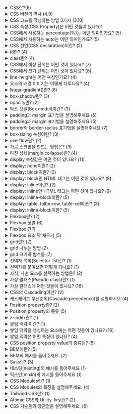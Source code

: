 <details>
<summary>CSS란?(6)</summary>
<br />

- CSS(Cascading Style Sheets)는 HTML 및 XML과 같은 마크업 언어로 작성된 문서의 스타일을 정의하는 스타일시트 언어입니다.
- CSS는 웹 페이지의 배경색, 폰트, 레이아웃, 애니메이션 등 다양한 디자인 및 레이아웃 속성을 제어하여 웹 페이지의 모양과 느낌을 결정하는 중요한 역할을 합니다.
- CSS의 주요 이점 중 하나는 웹 페이지의 구조(HTML 또는 XML)와 표현(CSS)을 분리하는 것입니다. 이로 인해 웹 개발자는 내용을 변경하지 않고 디자인을 수정하거나, 반대로 디자인을 변경하지 않고 내용을 업데이트할 수 있습니다. 이는 웹 페이지의 유지 관리를 쉽게 만들고 웹 페이지의 접근성을 향상시킵니다.
- CSS는 웹 페이지를 만들 때 웹 표준 기술 중 하나로, W3C (World Wide Web Consortium)에서 정의하고 유지 관리합니다. 이 표준은 웹 브라우저 제조사들이 일관된 디자인 및 레이아웃을 제공할 수 있도록 하며, 웹 페이지가 다양한 장치 및 화면 크기에서도 일관된 뷰를 제공할 수 있게 합니다.
- CSS는 HTML 요소를 선택하고 해당 요소에 적용할 스타일 규칙을 정의하는 방식으로 작동합니다. 이러한 규칙은 HTML 문서에 직접 삽입하거나 외부 CSS 파일을 참조하는 방식으로 적용할 수 있습니다.
- CSS는 세부적인 스타일 제어가 가능하며, 웹 페이지의 각 요소에 대한 개별적인 스타일 설정이 가능해 높은 디자인 유연성을 제공합니다. 이는 웹 페이지의 전반적인 브랜드 이미지와 일관성을 유지하는 데 도움이 됩니다.
</details>

<details>
<summary>CSS 버전의 역사 (4.9)</summary>
<br />

- CSS Level 1(1996)
  - CSS의 첫 번째 공식 버전으로, W3C(World Wide Web Consortium)에 의해 발표되었습니다.
  - 이 버전은 웹 페이지의 텍스트 속성과 배경색 등 기본적인 스타일링 요소를 제어하는 기능을 제공했습니다.
- CSS Level 2(1998)
  - CSS의 두 번째 버전으로, 위치 지정, z-index, 미디어 타입 등 웹 페이지 디자인에 대한 더욱 고급 기능을 도입했습니다.
  - 선택자의 기능이 확장되어 더욱 다양한 HTML 요소를 대상으로 스타일을 적용할 수 있게 되었습니다.
- CSS Level 2.1(2004)
  - CSS Level 2를 개정하고 업데이트된 버전입니다.
  - 일부 버그 수정과 함께, 이전 버전에서 추가된 기능의 호환성 문제를 해결하기 위한 변경 사항이 포함되었습니다.
- CSS Level 3(2011)
  - CSS Level 3는 여러 모듈로 분리되어 개발되었으며, 각 모듈은 특정 기능에 대한 정의를 제공합니다.
 - 새로운 기능과 선택자가 추가되었고, 애니메이션, 플렉스박스, 그리드 레이아웃, 그림자, 반응형 웹 디자인을 위한 미디어 쿼리 등의 고급 디자인 기능이 도입되었습니다.
  - 웹페이지의 스타일링에 대한 제어력을 크게 향상시켰으며, 현재 웹 개발에 널리 사용되는 버전입니다.
</details>

<details>
<summary>CSS 코드를 작성하는 방법 3가지 (3.10)</summary>
<br />

- 내부 스타일 시트 (Internal Style Sheet)
	- 내부 스타일 시트(Internal Style Sheet)는 HTML 문서 내의 `<style>` 태그를 사용하여 CSS 코드를 작성하는 방법입니다.
	- 이 방법은 한 페이지 내에서만 스타일을 적용할 수 있습니다.
	- 예시
  ```html
  <!DOCTYPE html>
  <html>
    <head>
      <title>내부 스타일 시트 예제</title>
      <style>
        body {
          background-color: #f0f0f0;
          font-family: Arial, sans-serif;
          font-size: 16px;
        }

        h1 {
          color: #333;
          font-size: 24px;
          text-align: center;
          margin-top: 50px;
        }
      </style>
    </head>
    <body>
      <h1>내부 스타일 시트 예제</h1>
      <p>내부 스타일 시트를 사용하여 스타일을 적용한 예제입니다.</p>
    </body>
  </html>

  ```
- 외부 스타일 시트
	- 외부 스타일 시트(External Style Sheet)는 CSS 코드를 별도의 `.css` 파일로 분리하고, HTML 문서에서 이를 불러오는 방법입니다.
	- 외부 스타일 시트를 사용하면 같은 스타일 규칙을 여러 HTML 페이지에 쉽게 적용할 수 있으며, 유지 관리 및 코드 재사용성이 용이합니다.
	- 외부 CSS 파일을 HTML에서 불러올 때는 `<link>` 태그를 사용합니다.
	- 예시
  ```html
  <!DOCTYPE html>
  <html>
    <head>
      <title>외부 스타일 시트 예제</title>
      <link rel="stylesheet" type="text/css" href="style.css">
    </head>
    <body>
      <h1>외부 스타일 시트 예제</h1>
      <p>외부 스타일 시트를 사용하여 스타일을 적용한 예제입니다.</p>
    </body>
  </html>
  ```
- 인라인 스타일
	- 인라인 스타일(Inline Style)은 HTML 요소의 style 속성을 이용하여 직접 CSS 스타일을 적용하는 방법입니다.
	- 이 방법은 간단한 스타일 변경이 필요할 때 유용하나, 스타일 규칙이 많아지거나 여러 요소에 같은 스타일을 적용해야 할 때는 코드가 지저분해지고 유지 관리가 어려워질 수 있습니다.
	- 예시
  ```html
  <!DOCTYPE html>
  <html>
    <head>
      <title>인라인 스타일 예제</title>
    </head>
    <body>
      <h1 style="color: #333; font-size: 24px; text-align: center; margin-top: 50px;">인라인 스타일 예제</h1>
      <p style="font-family: Arial, sans-serif; font-size: 16px;">인라인 스타일을 사용하여 스타일을 적용한 예제입니다.</p>
    </body>
  </html>

  ```
</details>

<details>
<summary>CSS 속성(CSS Property)은 어떤 것들이 있나요?</summary>
<br />

- [CSS reference - CSS: Cascading Style Sheets | MDN](https://developer.mozilla.org/en-US/docs/Web/CSS/Reference) 참조
</details>

<details>
<summary>CSS에서 사용하는 percentage(%)는 어떤 의미인가요? (5)</summary>
<br />

- 백분율 값을 나타내는 CSS 자료형입니다.
- 보통 부모 객체의 width와의 상대적 크기를 지정합니다.
- width, height, margin, padding, font-size처럼 다양한 속성에서 쓸 수 있습니다.
- 예시
  ```html
  <div style="background-color:navy;">
    <div style="width:50%; background-color: black;">
      <div style="width:50%; margin-left:20%; background-color:chartreuse;">
        Width: 25%, Left margin: 10%
      </div>
      <div style="width:30%; margin-right:60%; background-color:pink;">
        Width: 15%, Left margin: 30%
      </div>
    </div>
  </div>
  ```
- margin-left(right) 값에 백분율을 쓰더라도 부모 객체의 width를 기준으로 한다는 것을 알 수 있습니다.
</details>

<details>
<summary>CSS에서 사용하는 auto는 어떤 의미인가요? (5)</summary>
<br />
  
- 해당 요소의 크기나 위치를 자동으로 설정하도록 지정합니다. 이는 일반적으로 브라우저가 자동으로 계산하도록 하거나, 다른 속성 값에 따라 크기나 위치를 결정할 때 사용됩니다.
- `margin: auto;` 해당 요소의 마진을 자동으로 설정하며, 브라우저는 해당 요소의 위치를 계산하여 수평 방향으로만 중앙에 위치시키도록 합니다.
- `width: auto; height: auto;` 내용물(자식 요소)의 크기에 맞춰 해당 요소의 너비나 높이를 자동으로 조절합니다.
- **예외**: block 요소의 `width: auto`는 `width: 100%`에서 좌우 마진을 뺀 값이 됩니다.
- **주의**: 부모 객체가 height: auto일 경우 top, bottom 속성을 이용할 수 없고, transform을 이용하여 세로 방향으로 움직여야합니다.
</details>

<details>
<summary>CSS 선언(CSS declaration)이란? (2)</summary>
<br />
  
- CSS 문서에서 사용되는 구문입니다.
- 각 선언은 선택자(selector)와 선언부(declaration block)로 구성됩니다.
  - `selector {property: value;}`
</details>

<details>
<summary>id란? (4)</summary>
<br>

- HTML 요소에 대한 고유한 식별자입니다.
- 문서 내에서 단 하나의 요소에만 지정할 수 있습니다.
- 한 요소에 두 개 이상의 id를 지정할 수 없습니다.
- id 앞에 `#` 기호를 붙여 선택자로 사용됩니다.
</details>

<details>
<summary>class란? (4)</summary>
<br>

- HTML 여러 요소에 대한 스타일을 그룹으로 지정할 수 있게 해주는 식별자입니다.
- ID와 달리 여러 요소에 적용될 수 있습니다.
- ID와 달리 각 요소에 대해 다른 클래스를 지정할 수 있습니다.
- class name 앞에 `.` 기호를 붙여 선택자로 사용됩니다.
</details>

<details>
<summary>CSS에서 색상 단위는 어떤 것이 있나요? (7)</summary>
<br>

- 키워드 (Keyword): red, blue, green, black, white 등과 같은 색상 이름을 사용할 수 있습니다.
- 16진수 (Hexadecimal): #을 사용하여 색상을 표현합니다. 예를 들어, #000000은 검정색이며, #FFFFFF은 흰색입니다.
- RGB: red, green, blue의 값으로 색상을 지정합니다. 예를 들어, rgb(255, 0, 0)은 빨간색입니다.
- RGBA: RGB와 같지만, alpha 값을 추가하여 투명도를 지정할 수 있습니다. 예를 들어, rgba(255, 0, 0, 0.5)는 반투명한 빨간색입니다.
- HSL: hue(색상), saturation(채도), lightness(명도)의 값으로 색상을 지정합니다. 예를 들어, hsl(0, 100%, 50%)은 빨간색입니다.
- HSLA: HSL과 같지만, alpha 값을 추가하여 투명도를 지정할 수 있습니다. 예를 들어, hsla(0, 100%, 50%, 0.5)는 반투명한 빨간색입니다.
- var(--color)같이 var()을 통해 사용자가 정의한 변수 이름을 사용할 수 있습니다.
</details>

<details>
<summary>CSS에서 크기 단위는 어떤 것이 있나요? (8)</summary>
<br>

- 픽셀(px) : 절대 크기 단위로, 고정된 크기 값을 지정할 때 사용됩니다.
- 백분율(%) : 상대 크기 단위로, 부모 요소의 크기에 대한 백분율 값을 사용하여 크기를 지정할 때 사용됩니다.
- em : 상대 크기 단위로, 현재 요소에 지정된 font-size 값에 대한 배수 값을 사용하여 크기를 지정할 때 사용됩니다.
- rem : 상대 크기 단위로, 루트 요소(html)에 지정된 font-size 값에 대한 배수 값을 사용하여 크기를 지정할 때 사용됩니다.
- vw, vh : 뷰포트의 너비와 높이를 기준으로 크기를 지정할 때 사용됩니다.
- vmin, vmax : 뷰포트의 너비와 높이 중 작은 값 또는 큰 값에 대한 비율 값을 사용하여 크기를 지정할 때 사용됩니다.
</details>

<details>
<summary>line-height는 어떤 속성인가요? (4)</summary>
<br>

- 텍스트 요소의 줄 간격을 조정하는 데 사용됩니다.
- 기본값은 normal로, 이 경우 브라우저는 글꼴 크기에 따라 줄 간격을 자동으로 조정합니다.
- 다른 값으로는 길이 값(px, em 등), 상대 값(%, unitless number), 그리고 숫자 값이 있습니다. 숫자 값은 글꼴 크기에 대한 배수를 나타냅니다.
</details>

<details>
<summary>요소의 배경 이미지는 어떻게 다루나요? (4)</summary>
<br>

- `background-image`
  - 요소의 배경 이미지를 설정합니다.
  - 이미지는 URL 또는 linear-gradient()와 같은 CSS gradient 함수로 지정할 수 있습니다.
  - 여러 개의 이미지를 사용할 경우 쉼표(,)로 구분하여 지정할 수 있습니다.
- `background-repeat`
  - 배경 이미지가 반복되는 방식을 지정합니다.
  - repeat(기본값), repeat-x, repeat-y, no-repeat 등의 값으로 설정할 수 있습니다.
- `background-position`
  - 배경 이미지가 위치하는 위치를 지정합니다.
  - top, bottom, left, right, center 등의 값으로 설정하거나, x y 형식으로 좌표값을 직접 지정할 수 있습니다.
- `background-size`
  - 배경 이미지의 크기를 지정합니다.
  - auto(기본값), contain, cover, 50% 50%와 같은 값으로 설정할 수 있으며, width height 형식으로 크기를 직접 지정할 수도 있습니다.
</details>

<details>
<summary>linear-gradient()란? (6)</summary>
<br>

- 배경 그라데이션(gradient)을 생성하기 위한 함수 중 하나로, 시작 색상과 끝 색상을 지정하여 그 사이에 일정한 색상 변화를 만들어냅니다.
- `linear-gradient([<angle> | to <side-or-corner>], <color-stop-list>)`
- `<angle>`은 그라데이션의 각도를 지정합니다.
- `<side-or-corner>`은 그라데이션의 방향을 지정하는 키워드입니다. to right 또는 to left top과 같은 방향도 지정할 수 있습니다.
- `<color-stop-list>`는 그라데이션의 색상과 위치를 지정하는 리스트입니다. 각각의 색상은 CSS 색상값으로 지정하며, 위치는 0~100% 사이의 값을 가집니다. 여러 개의 색상과 위치를 지정할 경우 쉼표(,)로 구분하여 지정할 수 있습니다.
- 예시
  - `background: linear-gradient(to bottom, red, yellow, green);`
  - 위의 코드에서, linear-gradient() 함수는 to bottom 방향으로 그라데이션을 설정하고 있습니다. red, yellow, green 순서로 색상을 지정하였고, 위치는 각각 0%, 50%, 100%로 지정되었습니다. 따라서 .box 요소의 배경은 빨간색에서 노란색으로, 그리고 초록색으로 일정한 색상 변화를 보일 것입니다.
</details>

<details>
<summary>box-shadow란? (3)</summary>
<br>

- 요소의 그림자 효과를 지정할 때 사용됩니다.
- box-shadow 속성의 값은 다음과 같이 지정됩니다.
  - `box-shadow: h-shadow v-shadow blur spread color inset;`
  - `h-shadow` 그림자의 가로 위치
  - `v-shadow` 세로 위치
  - `blur` 흐림 정도
  - `spread` 그림자의 크기
  - `color` 그림자 색상
  - `inset` 그림자가 요소 안쪽에 위치하는지 외부에 위치하는지 여부
- 예시
  - `box-shadow: 2px 2px 4px #888888;`
  - 위 코드에서 요소에 왼쪽으로 2px, 아래쪽으로 2px 이동한 위치에 흐린 정도가 4px이고, 색상이 #888888인 그림자 효과를 추가한다는 뜻입니다.
</details>

<details>
<summary>opacity란? (2)</summary>
<br>

- CSS 속성 중 하나로, 해당 요소의 투명도를 지정하는 데 사용됩니다.
- opacity 속성은 0부터 1 사이의 값을 가지며, 값이 작을수록 요소가 불투명해지고, 값이 클수록 요소가 투명해집니다.
</details>

<details>
<summary>박스 모델(Box model)이란? (3)</summary>
<br>

- CSS에서 요소가 차지하는 공간을 나타내는 모델입니다.
- 각각의 요소는 콘텐츠 영역, 패딩 영역, 테두리 영역, 그리고 마진 영역으로 구성되며, 이러한 영역들이 모두 합쳐져서 요소가 차지하는 전체 공간을 형성합니다.
- Box-model을 구성하는 영역들과 관련된 용어
  - 콘텐츠 영역 (Content area): 텍스트, 이미지 등 요소가 실제로 표시되는 부분입니다.
  - 패딩 영역 (Padding area): 콘텐츠 영역 주위의 여백을 말하며, 패딩 값이 있을 경우 해당 요소의 내부 여백을 설정합니다.
  - 테두리 영역 (Border area): 콘텐츠 영역과 패딩 영역 사이의 경계선을 말하며, 테두리 스타일, 두께, 색상 등을 설정할 수 있습니다.
  - 마진 영역 (Margin area): 테두리 영역 주위의 여백을 말하며, 마진 값이 있을 경우 해당 요소의 외부 여백을 설정합니다.
</details>

<details>
<summary>padding과 margin 표기법을 설명해주세요 (5)</summary>
<br>

- `margin: [size]` 상하좌우
- `margin: [size] [size]` 상하/좌우
- `margin: [size] [size] [size]` 상/좌우/하
- `margin: [size] [size] [size] [size]` 상/우/하/좌
- `width: [size]; margin: [size] auto` 자동으로 채우기
  - 너비가 정해져 있어야 자동으로 채울 수 있다.
</details>

<details>
<summary>padding과 margin 표기법을 설명해주세요 (5)</summary>
<br>

- `margin: [size]` 상하좌우
- `margin: [size] [size]` 상하/좌우
- `margin: [size] [size] [size]` 상/좌우/하
- `margin: [size] [size] [size] [size]` 상/우/하/좌
- `width: [size]; margin: [size] auto` 자동으로 채우기
  - 너비가 정해져 있어야 자동으로 채울 수 있다.
</details>

<details>
<summary>border와 border-radius 표기법을 설명해주세요 (7)</summary>
<br>

```css
/* 모든 속성 값 지정 */
border: border-width border-style border-color;

/* 속성 값 미지정 */
border: none;
```
```css
/* 모든 모서리를 동일한 값으로 지정 */
border-radius: 10px;

/* 상단 모서리와 하단 모서리를 다르게 지정 */
border-radius: 10px 20px;

/* 상단 왼쪽 모서리, 상단 오른쪽 모서리, 하단 오른쪽 모서리, 하단 왼쪽 모서리를 각각 다르게 지정 */
border-radius: 10px 20px 30px 40px;

/* 모든 모서리에 각각 다른 값을 지정 */
border-radius: 10px 20px 30px 40px / 50px 60px 70px 80px;

/* 요소를 원형으로 만드는 방법 */
border-radius: 50%;
```
</details>

<details>
<summary>box-sizing 속성이란? (3)</summary>
<br>

- CSS 속성 중 하나로, 요소의 크기를 계산하는 방법을 지정합니다.
- `box-sizing` 속성은 다음과 같은 값들을 사용할 수 있습니다.
  - `content-box` 기본값으로, 요소의 크기는 콘텐츠 영역의 크기만을 포함합니다. 패딩과 테두리(border)는 요소의 크기에 포함되지 않습니다.
  - `border-box` : 요소의 크기는 콘텐츠 영역, 패딩, 테두리의 크기를 모두 포함합니다. 이 때, 콘텐츠 영역의 크기가 여백과 테두리의 크기를 감소시키는 효과가 있습니다.
- 전체 요소에 대해 `* {box-sizing: border-box;}`를 설정하는 것은 일반적으로 CSS 작성 시 유용하며, 웹 사이트 전체적인 디자인에 일관성을 부여할 수 있습니다.
</details>

<details>
<summary>overflow란? (2)</summary>
<br>

- 요소의 내용이 지정된 크기를 초과할 때 처리 방법을 지정하는 속성입니다.
- 다음과 같은 값 중 하나를 가질 수 있습니다.
  - `visible` 기본값으로, 초과한 부분을 그대로 표시합니다.
  - `hidden` 초과한 부분을 잘라내고, 표시하지 않습니다.
  - `scroll` 초과한 부분에 스크롤바를 표시하여, 스크롤을 이용해서 보여줍니다.
  - `auto` 필요한 경우에만 스크롤바를 표시합니다.
</details>

<details>
<summary>가로 스크롤을 만드는 방법은? (3)</summary>
<br>

- `overflow-x` 속성을 auto로 하여 가로 스크롤바를 표시합니다. 이때, `overflow-y` 속성은 `hidden` 값을 지정하여 세로 스크롤바를 표시하지 않도록 설정해야 합니다.
- `white-space` 속성을 `nowrap` 값으로 설정하여 요소 내의 텍스트가 줄바꿈 없이 한 줄에 표시되도록 합니다. 이때, 요소의 너비를 초과하는 경우 자동으로 가로 스크롤이 생성됩니다.
- 예시
  ```css
  .container {
  overflow-x: auto;
  overflow-y: hidden;
  white-space: nowrap;
  }
  ```
</details>

<details>
<summary>마진 상쇄(margin collapse)란? (4)</summary>
<br>

- 인접한 블록 요소의 마진 값이 병합되는 현상을 말합니다.
- 이 현상은 다음과 같은 상황에서 발생합니다.
  - 인접한 블록 요소의 상/하단 마진 값이 모두 존재할 경우
  - 부모 요소와 첫 번째 자식 요소 또는 마지막 자식 요소 사이의 마진 값이 존재할 경우
- 마진 병합은 다음과 같은 규칙에 따라 처리됩니다.
  - 인접한 블록 요소의 마진 값 중 더 큰 값을 사용합니다.
  - 부모 요소와 첫 번째 자식 요소, 마지막 자식 요소 사이의 마진 값 중 더 큰 값을 사용합니다.
  - 부모 요소와 첫 번째 자식 요소, 마지막 자식 요소 사이에 다른 요소가 존재한다면, 이러한 마진 병합 현상이 발생하지 않습니다.
- 마진 병합은 다음과 같이 해결합니다.
  - 인접한 블록 요소의 상/하단 마진 값을 각각 0으로 설정합니다.
  - 부모 요소와 첫 번째 자식 요소, 마지막 자식 요소 사이에 빈 요소를 추가합니다.
</details>

<details>
<summary>display 속성값은 어떤 것이 있나요? (11)</summary>
<br>

- none
- block
- inline
- inline-block
- table
- table-row
- table-cell
- flex
- grid
- inline-flex
- inline-grid
</details>

<details>
<summary>display: none이란? (2)</summary>
<br>

- 해당 요소는 HTML 문서의 구조에서는 존재하지만, 실제 화면에는 표시되지 않습니다.
- 요소가 차지하는 공간도 없어지므로, 주로 불필요한 요소를 감추거나, JavaScript를 사용하여 동적으로 요소를 추가/제거할 때 유용합니다.
</details>

<details>
<summary>display: block이란? (3)</summary>
<br>

- 해당 요소를 새로운 줄에서 표시하고, 요소의 너비를 부모 요소의 전체 너비로 설정하는 속성입니다.
- 위에서 아래로 배치됩니다.
- 너비와 높이를 지정할 수 있습니다.
</details>

<details>
<summary>display: block인 HTML 태그는 어떤 것이 있나요? (8)</summary>
<br>

- 블록 레벨 컨테이너 요소: `<div>`
- 문단 요소: `<p>`
- 제목 요소: `<h1>`, `<h2>`, `<h3>`, `<h4>`, `<h5>`, `<h6>`
- 목록 요소: `<ul>`, `<ol>`
- 목록 항목 요소: `<li>`
- 테이블 요소: `<table>`, `<thead>`, `<tbody>`, `<tfoot>`, `<tr>`, `<th>`, `<td>`,
- 폼 요소: `<form>`, `<fieldset>`, `<legend>`, `<input>`, `<select>`, `<option>`, `<textarea>`, `<button>`, `<optgroup>`, `<datalist>`, `<output>`, `<header>`
- HTML5에서 추가된 요소: `<footer>`, `<nav>`, `<aside>`, `<article>`
</details>

<details>
<summary>display: inline이란? (2)</summary>
<br>

- 해당 요소를 새로운 줄이 아닌, 텍스트 흐름 내에서 표시하는 속성입니다.
- 제약 사항
  - 너비와 높이: 요소는 내용물에 맞게 자동으로 너비와 높이가 결정됩니다. 따라서, 너비와 높이를 직접 설정할 수 없습니다.
  - 패딩과 마진: 요소는 수평 방향의 패딩과 마진은 설정할 수 있지만, 수직 방향의 패딩과 마진은 설정할 수 없습니다.
  - 줄바꿈: 요소는 자동으로 줄바꿈이 되지 않습니다. 따라서, 요소가 너무 길어지면 부모 요소를 벗어나게 됩니다.
</details>

<details>
<summary>display: inline인 HTML 태그는 어떤 것이 있나요? (9)</summary>
<br>

- `span` 인라인 레벨 컨테이너 태그
- `a` 하이퍼링크를 생성하는 태그
- `b` 굵은 글씨체로 표시하는 태그
- `img` 이미지를 표시하는 태그(예외적으로 직접 너비와 높이를 설정할 수 있다.)
- `input` 사용자 입력을 받는 폼 요소 태그 (type 속성에 따라 다양한 종류가 있음)
- `label` 폼 요소의 설명을 제공하는 태그
- `select` 드롭다운 형태의 선택 폼 요소 태그
- `textarea` 여러 줄의 텍스트 입력 폼 요소 태그
- `em`, `i`, `strong`, `cite`, `q`, `dfn`, `code`, `var`, `samp`, `kbd`, `sub`, `sup`, `small` 등
</details>

<details>
<summary>display: inline-block이란? (5)</summary>
<br>

- 요소를 문장 내에서 표시하고, 요소의 너비와 높이를 직접 설정 가능하게 해주는 속성입니다.
- 인라인처럼 줄바꿈이 일어나지 않습니다.
- 인라인처럼 컨텐츠의 너비만큼 너비를 차지합니다.
- 블록처럼 세로 여백을 쓸 수 있습니다.
- 블록처럼 너비나 높이를 지정할 수 있습니다.
</details>

<details>
<summary>display: table, talbe-row, table-cell이란? (3)</summary>
<br>

- `table` 테이블 요소를 표시하며, 요소의 너비를 테이블의 전체 너비에 맞게 설정되게 해주는 속성입니다.
- `table-row` 테이블 행 요소를 표시하며, 요소의 너비를 테이블의 전체 너비에 맞게 설정되게 해주는 속성입니다.
- `table-cell 테이블 셀 요소를 표시하며, 요소의 너비와 높이를 직접 설정 가능하게 해주는 속성입니다.
</details>

<details>
<summary>display: inline-block이란? (5)</summary>
<br>

- 요소를 문장 내에서 표시하고, 요소의 너비와 높이를 직접 설정 가능하게 해주는 속성입니다.
- 인라인처럼 줄바꿈이 일어나지 않습니다.
- 인라인처럼 컨텐츠의 너비만큼 너비를 차지합니다.
- 블록처럼 세로 여백을 쓸 수 있습니다.
- 블록처럼 너비나 높이를 지정할 수 있습니다.
</details>

<details>
<summary>Flexbox란? (2)</summary>
<br>

- Flexbox는 CSS3에서 새롭게 도입된 레이아웃 방식 중 하나로, 요소들을 유연하게 배치할 수 있는 기능을 제공합니다.
- Flexbox는 부모 요소(flex container)와 자식 요소(flex item)로 구성되며, display: flex 속성을 부모 요소에 적용하여 활성화합니다.
</details>

<details>
<summary>Flexbox 정렬 (6)</summary>
<br>

- Main Axis: 배치 방향
- Cross Axis: 배치 방향에 수직인 방향
- justify-content: main axis 방향으로 콘텐츠 간의 여백 설정
- align-content: cross axis 방향으로 콘텐츠 간의 여백 설정
- align-items: cross axis 방향으로 모든 요소의 위치 결정
- align-self: cross axis 방향으로 한 요소의 위치 결정
- flex-wrap: overflow된 요소의 줄 바꿈 설정
	- wrap
	- no-wrap
	- wrap-reverse
</details>

<details>
<summary>Flexbox 간격</summary>
<br>

- `gap: {row-gap} {column-gap}`
- gap 속성값은 flex-direction의 영향을 받지 않는다.	
</details>

<details>
<summary>Flexbox 요소 꽉 채우기 (5)</summary>
<br>

- flex-grow
	- default: 0
	- 형제 요소들의 flex-grow 값의 비율에 따라 남은 여백을 분배하여 각 요소의 너비/높이를 늘려준다.
	- 1 값을 주면 빈 공간을 채울 수 있다
- flex-shrink
	- default: 1
	- 형제 요소들의 flex-shrink 값의 비율에 따라 overflow가 일어난 너비/높이를 분배하여 각 요소의 너비/높이를 줄여준다.
	- 0 값을 주면 요소를 원하는 위치에 고정할 수 있다
- flex-basis
	- default: auto
	- flex 요소의 기본 사이즈를 지정한다.
	- width와 사용하는 단위가 같다.
	- 기본값인 auto로 지정된 경우 컨텐츠 사이즈에 맞춰서 나타나고, 0px/0% 값을 주면 부모 컨테이너를 기준으로 크기가 정해진다.
- `flex: {flex-grow} {flex-shrink} {flex-basis}` 형태로 쓸 수 있다
- `display: inline-flex`를 활용해 인라인 안에서 플렉스박스를 만들 수 있다
</details>

<details>
<summary>grid란? (2)</summary>
<br>

- 자식 요소를 행(row)과 열(column)로 구성된 2차원 레이아웃 메소드입니다.
</details>

<details>
<summary>grid 나누는 방법 (2)</summary>
<br>

- `grid-template-columns`과 `grid-template-rows` 속성을 사용하여 행과 열의 크기를 정의하고, `grid-template-areas` 속성을 사용하여 각 영역을 이름으로 정의합니다.
	- `grid-template-columns: {width1} {width2} ...`
   	- `grid-template-rows: {height1} {height2} ...`
   	- `grid-template: {height1} {height2} ... / {width1} {width2} ...`
</details>

<details>
<summary>grid 크기와 함수들 (7)</summary>
<br>

- grid-auto-rows/grid-auto-columns 속성으로 row/column 크기를 자동 지정할 수 있다
- grid-row/grid-column 속성값으로 그리드라인의 번호를 입력해 요소를 원하는 셀 집합에 배치할 수 있다
	- span n 속성값도 쓸 수 있다
- grid item에 grid-area라는 이름을 붙이고 grid container에 grid-template-areas 속성을 이용해 이름으로 배치할 수 있다
	- 해당 위치를 비우고 싶으면 마침표(.)를 쓰면 된다
- size에 fr(fraction) 값을 넣으면 요소 간 상대적인 크기로 지정할 수 있다
	- size에 minmax(min, max) 함수를 활용할 수 있다
	- minmax에서 최댓값에만 fr 값을 쓸 수 있다
	- size에 repeat(n, size) 함수를 활용할 수 있다
- `gap: {row-gap} {column-gap}`
</details>

<details>
<summary>선택자 목록(Selector list)란? (1)</summary>
<br>

- CSS에서 하나 이상의 선택자를 콤마로 구분하여 연결한 것
</details>

<details>
<summary>선택자를 붙여쓰면 어떻게 되나요? (1)</summary>
<br>

- 해당하는 모든 선택자를 가진 요소들을 선택한다
</details>

<details>
<summary>자식, 자손 요소를 선택하는 방법은? (2)</summary>
<br>

- 자식 요소: `parent-selector > child-selector`
- 자손 요소: `parent-selector descendant-selector`
</details>

<details>
<summary>가상 클래스(Pseudo class)란? (1)</summary>
<br>

- 선택자의 특정 상태를 정의하는 데 사용되는 클래스
</details>

<details>
<summary>가상 클래스에 어떤 것들이 있나요? (18)</summary>
<br>

- `:link` 링크에 연결된 페이지를 방문하지 않은 상태
- `:visited` 링크에 연결된 페이지를 방문한 상태
- `:hover` 마우스 커서가 링크 위에 올라가 있는 상태
- `:active` 마우스로 링크를 클릭하고 있는 상태
- `:focus` input 요소에 초점이 맞춰진 상태
- `:checked` input 요소가 체크된 상태
- `:enabled` input 요소가 사용할 수 있는 상태
- `:disabled` input 요소가 사용할 수 없는 상태
- `:required` required 속성을 가진 상태
- `:optional` required 속성을 가지지 않는 상태
- `:first-child` 자식 요소 중 첫 번째 요소
- `:last-child` 자식 요소 중 마지막 요소
- `:nth-child(n)` 자식 요소 중 앞에서부터 n번째에 위치하는 요소
- `:nth-last-child(n)` 자식 요소 중 뒤에서부터 n번째에 위치하는 요소
- `:empty` 아무런 자식 요소도 가지지 않는 상태
- `:root` 문서의 root 요소
- `:not(선택자)` 해당 선택자를 제외한 요소
- `:lang(언어)` 유저의 언어 설정 상태
</details>

<details>
<summary>CSS의 Cascading이란? (2)</summary>
<br>

- 여러 개의 스타일 규칙이 있을 때, 캐스케이드 우선순위에 따라 최종 스타일을 결정하는 과정을 의미합니다.
- 여기서 "cascading"은 "폭포처럼 순서대로 내려가는"이라는 의미로 사용됩니다.
</details>

<details>
<summary>캐스케이드 우선순위(Cascade precedence)를 설명하시오 (4)</summary>
<br>

1. Origin and importance
  - `1-1` CSS transitions
  - `1-2` user-agent (browser) !important
  - `1-3` user !important
  - `1-4` author(developer) !important
  - `1-5` CSS @keyframe animations
  - `1-6` inline style definition(developer)
  - `1-7` author(developer)
  - `1-8` user
  - `1-9` user-agent (browser)
  - `!important`와 `inline style definition`은 스타일 디버깅을 어렵게 만든다.
2. 명시도(Specificity)
  - `2-1` 아이디(IDs)
  - `2-2` 클래스(Classes), 속성(attributes), 가상클래스(pseudo-classes)
  - `2-3` 요소(Elements), 가상요소(pseudo-elements)
3. 상속된 스타일(Inherited style)
  - 부모 태그에 적용된 CSS 규칙은 자손에게도 상속됩니다.
    - 모든 속성이 상속되는 건 아니고, 상속되는 속성(`color`, `font-family`, `font-size`, `font-weight`, `line-height`, `text-align`, ... 등)들이 정해져 있습니다.
    - **[Full property table](https://www.w3.org/TR/CSS21/propidx.html)**,
    **[inheritance - Which CSS properties are inherited? - Stack Overflow](https://stackoverflow.com/questions/5612302/which-css-properties-are-inherited)** 참조
    - 가까운 조상에게 물려받은 속성일수록 우선순위가 높습니다.
4. 코드 상의 순서
  - 동일한 가중치를 갖는 규칙이 두 개 이상인 경우, 코드에서 아래 쪽에 쓴 코드일수록 우선순위가 높습니다.
</details>


<details>
<summary>Position property란? (2)</summary>
<br>

- 요소의 포지션 방법을 명시하는 속성입니다.
- top, right, bottom, left, inset 속성으로 구체적인 위치를 지정할 수 있습니다.
</details>


<details>
<summary>Position property의 종류 (5)</summary>
<br>

- static(default): 일반적인 문서 흐름에 따라 배치
  - top, right, bottom, left, z-index 속성이 아무런 영향도 주지 않는다
- relative: 일반적인 문서 흐름에 따라 배치
  - top, right, bottom, left의 값에 따라 오프셋을 적용한다
  - 오프셋은 다른 요소에 영향을 주지 않는다
  - 요소가 차지하는 공간은 static일 떄와 같다
- sticky: 일반적인 문서 흐름에 따라 배치하고, 가장 가까운 블록 레벨 조상을 기준으로 배치
  - static처럼 위치해 있다가 scroll이 해당 부분을 넘어가면 fixed처럼 위치한다
- fixed: 뷰포트의 초기 컨테이닝 블록를 기준으로 배치
  - 일반적인 문서 흐름에서 제거되어 페이지 레이아웃에 공간을 배정하지 않는다
- absolute: 조상 요소 중 positioning(static이 아닌 값) 된 가장 가까운 요소를 기준으로 배치
  - 일반적인 문서 흐름에서 제거되어 페이지 레이아웃에 공간을 배정하지 않는다
</details>


<details>
<summary>z-index란? (1)</summary>
<br>

- z-index: positioning된 요소, 그 자손과 flex items의 z축 순서를 지정한다
  - 정수 값을 사용한다
  - 숫자가 클 수록 앞으로 나온다
</details>


<details>
<summary>쌓임 맥락 이란? (1)</summary>
<br>

- 쌓임 맥락(stacking context)은 가상의 Z축을 사용한 HTML 요소의 3차원 개념화입니다. Z축은 사용자 기준이며, 사용자는 뷰포트 혹은 웹페이지를 바라보고 있을 것으로 가정합니다. 각각의 HTML 요소는 자신의 속성에 따른 우선순위를 사용해 3차원 공간을 차지합니다.
</details>


<details>
<summary>쌓임 맥락을 생성하는 요소에는 어떤 것들이 있나요? (16)</summary>
<br>

- 문서의 루트 요소 (`<html>`)
- `position`이 `absolute` 또는 `relative`이고, `z-index`가 `auto`가 아닌 요소
- `position`이 `fixed` 또는 `sticky`인 요소 (`sticky`는 모든 모바일 브라우저에서는 해당하지만 구형 데스크톱 브라우저에서는 해당하지 않음)
- 플렉스(`flexbox` (en-US)) 컨테이너의 자식 중 `z-index`가 `auto`가 아닌 요소.
- 그리드(`grid`) 컨테이너의 자식 중 `z-index`가 `auto`가 아닌 요소.
- `opacity`가 1보다 작은 요소
- `mix-blend-mode`가 `normal`이 아닌 요소
- 다음 속성 중 하나라도 `none`이 아닌 값을 가진 요소
	- `transform`
	- `filter`
	- `perspective` (en-US)
	- `clip-path`
	- `mask` / `mask-image` (en-US) / `mask-border` (en-US)
- `isolation`이 `isolate`인 요소
- `-webkit-overflow-scrolling`이 `touch`인 요소
- `will-change`의 값으로, 초깃값이 아닐 때 새로운 쌓임 맥락을 생성하는 속성을 지정한 요소
- `contain`이 `layout`, `paint`, 또는 둘 중 하나를 포함하는 값(`strict`, `content` 등)인 요소
</details>


<details>
<summary>쌓임 맥락은 어떤 특징이 있나요? (4)</summary>
<br>

- 하나의 쌓임 맥락은 부모 쌓임 맥락 안에서 통째로 하나의 단위로 간주됩니다.
- 쌓임 맥락이 다른 쌓임 맥락을 포함할 수 있고, 함께 계층 구조를 이룹니다.
- 쌓임 맥락은 형제 쌓임 맥락과 완전히 분리됩니다. 쌓임을 처리할 땐 자손 요소만 고려합니다.
- 각각의 쌓임 맥락은 독립적입니다. 어느 요소의 콘텐츠를 쌓은 후에는 그 요소를 통째 부모 쌓임 맥락 안에 배치합니다.
</details>

<details>
<summary>CSS position property value의 종류는? (5)</summary>
<br />

- `static`
	- position의 기본 값은 `static`이고, 이 경우 원래 있어야 할 위치인 HTML에 작성된 순서 그대로 브라우저 화면에 표시됩니다.
- `relative`
	- `relative` 는 요소의 원래 위치를 기준으로 상대적으로 배치합니다. 이때 요소의 원래 자리는 그대로 차지하고 있습니다. `top`, `bottom`, `left`, `right` 속성을 이용해서 요소의 원래 위치 기준 이동하도록 설정할 수 있습니다.
- `absolute`
	- `absolute` 는 가장 가까운 포지셔닝(`static` 이 아닌 position 속성 값)이 된 조상 요소를 기준으로 배치됩니다. 이때 글의 흐름에서 완전히 빠져서, 요소의 원래 자리는 차지하지 않습니다. 보통 상위 요소의 position 속성을 `relative` 로 지정하여 배치할 기준을 잡고 사용합니다.
- `fixed`
	- `fixed` 는 브라우저 전체 화면을 기준으로 고정된 배치입니다. `top`, `bottom`, `left`, `right` 속성은 브라우저의 상, 하, 좌, 우에서 해당 요소가 얼마나 떨어져 있는지를 결정합니다. 글의 흐름에서 완전히 빠져서, 요소의 원래 자리는 차지하지 않습니다. 내비게이션을 만들 때 많이 사용하는데, 요소의 원래 자리를 차지하지 않기 때문에 요소간 겹치지 않도록 마진을 넣어주기도 합니다.
- `sticky`
	- `sticky` 는 `static` 처럼 원래 위치에 배치해 있다가, 정해진 위치에 브라우저가 스크롤되면 그때부터 `fixed`처럼 고정되어 배치됩니다. 기본적으로는 `static` 처럼 배치하기 때문에 요소의 원래 자리를 차지합니다. `top`, `bottom`, `left`, `right` 설정이 필요하고, 가장 가까운 scroll되는 조상을 기준으로 배치 합니다.
</details>

<details>
  <summary>BEM이란? (5)</summary>
  <br />

  - BEM(Blcok Element Modifier)란 CSS 클래스 이름을 짓는 규칙입니다.
	- `Block` `<div>`같은 영역을 의미합니다.
	- `Element` `<button>`, `<input>`같은 요소를 의미합니다.
	- `Modifier` 요소의 변형을 표시하는 것을 의미합니다.
	- 이것들을 `.block__element--modifier` 형태로 씁니다.
</details>

<details>
<summary>BEM의 예시를 들어주세요. (2)</summary>
<br />

```html
<form class="signin-form">
	<label class="signin-form__label">
		Email
		<input type="text" class="signin-form__input">
	</label>
	<label class="signin-form__label">
		Password
		<input type="password" class="signin_form__input signin_form__input--pasword">
	</label>
	<button class="signin-form__button signin-form__button--submit">
		Sign In
	</button>
</form>

```

```css
.signin-form { /* 로그인 폼 */ }

.signin-form__input { /* 로그인 폼의 인풋 */ }

.signin-form__input.signin-form__input--password { /* 로그인 폼의 비밀번호 인풋 */ }

.signin-form__button { /* 로그인 폼의 버튼 */ }

.signin-form__button.signin-form__button--submit { /* 로그인 폼의 제출 버튼 */ }

```
</details>

<details>
<summary>Sass란? (3)</summary>
<br />

- CSS는 웹 표준이기 때문에 문법이 빠르게 바뀌지 않습니다. 그래서 개발자들이 사용하기 편한 여러가지 문법을 추가한 새로운 언어를 만들기 시작했는데, 그 중에 가장 많이 쓰이는 것이 바로 Sass입니다. 변수, 네스팅(Nesting) 문법, 믹스인(Mixin) 등등 다양한 기능을 제공합니다. 이 중에서 많은 사람들이 좋다고 생각한 문법(변수, 네스팅 등)은 웹 표준으로 흡수되기도 했습니다.
- Sass는 프리프로세서(Preprocessor) 스크립트 언어라고 하는데, 프리프로세서라는 프로그램을 통해서 Sass 코드를 CSS 코드로 변환하기 때문에 그렇습니다.
- Sass에는 기존 Sass와 SCSS 두 가지 문법이 있는데, 최근에는 CSS의 모든 문법 위에서 확장된 문법을 사용하는 SCSS를 많이 사용합니다.
</details>

<details>
<summary>네스팅(nesting)의 예시를 들어주세요 (1)</summary>
<br />
	
```css
nav {
  ul {
		margin: 0;
		padding: 0;
		list-style: none;
	}

	li { display: inline-block; }

	a {
		display: block;
		padding: 6px 12px;
		text-decoration: none;
	}
}

```
</details>

<details>
	<summary>믹스인(mixin)의 예시를 들어주세요 (1)</summary>
	<br />
	
Scss
```scss
@mixin theme($theme: DarkGray) {
  background: $theme;
  box-shadow: 0 0 1px rgba($theme, .25);
  color: #fff;
}

.info {
  @include theme;
}

.alert {
  @include theme($theme: DarkRed);
}

.success {
  @include theme($theme: DarkGreen);
}

```

CSS
```css
.info {
  background: DarkGray;
  box-shadow: 0 0 1px rgba(DarkGray, .25);
  color: #fff;
}

.alert {
  background: DarkRed;
  box-shadow: 0 0 1px rgba(DarkRed, .25);
  color: #fff;
}

.success {
  background: DarkGreen;
  box-shadow: 0 0 1px rgba(DarkGreen, .25);
  color: #fff;
}

```
</details>

<details>
<summary>CSS Modules란? (1)</summary>
<br />

- CSS Modules는 CSS 스타일을 모듈화하여 웹 개발 프로젝트에서 사용하는 기술입니다. 기존의 전역 스코프를 가진 CSS 규칙을 사용하는 방식과는 달리, CSS Modules는 각각의 모듈에 대해 스코프가 지정되어 스타일이 격리되고 충돌을 방지할 수 있습니다.
</details>

<details>
<summary>CSS Modules의 특징을 설명해주세요. (4)</summary>
<br />

- 모듈 스코핑(module scoping): 각각의 CSS 모듈은 고유한 스코프를 가지며, 스타일 규칙은 해당 모듈 내에서만 적용됩니다. 이렇게 하면 스타일 규칙이 전역으로 적용되어 생길 수 있는 충돌을 방지할 수 있습니다.
- 로컬 클래스 네임(local class names): CSS in Modules에서는 클래스 이름을 지정할 때 로컬 클래스 네임을 사용합니다. 이로써 클래스 이름이 충돌하지 않고 고유하게 유지됩니다. 일반적으로는 [파일이름]_[클래스이름]__randomString 형식으로 클래스 이름이 생성됩니다.
- 재사용 가능한 스타일(reusable styles): CSS in Modules에서는 스타일 규칙을 모듈로 정의하여 다른 모듈에서 재사용할 수 있습니다. 이를 통해 코드 중복을 줄이고 유지보수성을 향상시킬 수 있습니다.
- 스코프 범위 지정(scope control): CSS in Modules에서는 모듈 내에서만 스타일이 적용되는 것이 기본 동작입니다. 그러나 필요한 경우 전역 스타일을 사용할 수도 있습니다.
</details>

<details>
<summary>Tailwind CSS란? (1)</summary>
<br />

- Tailwind CSS는 Atomic CSS와 Utility-first 접근 방식을 적용한 현대적인 CSS 프레임워크입니다. Tailwind CSS는 개발자에게 유연하고 효율적인 스타일링을 제공하기 위해 다양한 사전 정의된 클래스를 제공합니다.
</details>

<details>
<summary>Atomic CSS와 Utility-first란? (2)</summary>
<br />

- Atomic CSS는 스타일을 작은, 독립적인 단위로 분해하여 클래스 단위로 정의하는 접근 방식입니다. 이러한 작은 단위를 `원자(Atom)`라고 부르며, 이러한 원자들을 조합하여 필요한 스타일을 생성합니다. 예를 들어, `padding-top: 10px`라는 스타일을 정의하는 대신 `pt-10`이라는 클래스를 사용하는 식으로 스타일을 적용합니다. Atomic CSS는 스타일 규칙을 재사용 가능한 단위로 만들어 코드의 효율성과 유지보수성을 높이는 데 중점을 둡니다.
- Utility-first는 Atomic CSS의 변형으로, 스타일을 구성하는 작은 원자들을 재사용 가능한 유틸리티 클래스로 구성하는 방식입니다. 이 방식에서는 스타일 규칙을 간결한 클래스 이름으로 표현하고 이러한 클래스를 HTML 요소에 직접 적용하여 스타일을 적용합니다. 예를 들어, "text-center"이라는 클래스를 사용하여 텍스트를 가운데 정렬하는 스타일을 적용할 수 있습니다. Utility-first는 반복되는 스타일을 간결하게 표현하고 재사용 가능한 클래스로 관리함으로써 개발자에게 빠르고 효율적인 스타일링을 제공합니다.
</details>

<details>
<summary>CSS 기술들의 장단점을 설명해주세요. (6)</summary>
<br />

- 전통적인 CSS
	- CSS 클래스 이름을 짓는 것이 번거롭습니다.
	- CSS 클래스 이름이 충돌할 가능성이 있습니다.
	- 코드의 규모가 커지면 관리가 어렵습니다.
	- 작성한 코드를 브라우저가 그대로 실행하기 때문에 추가적인 연산이 발생하지 않는다는 장점이 있습니다.
- BEM 방법론
	- CSS 클래스의 이름을 짓는 고민을 덜 수 있습니다.
	- 여전히 규모가 큰 코드를 관리하기는 어렵습니다.
- Sass와 같은 CSS Preprocessor
	- 여전히 CSS 클래스 이름이 충돌할 가능성이 있습니다.
	- 파일을 분리하고 불러 올 수 있기 때문에 규모가 큰 코드를 관리하기 좋습니다.
	- 반복되는 CSS 코드를 줄여주는 다양한 문법이 있어서 작업 효율이 좋습니다.
- CSS Modules
	- 컴포넌트 단위로 나누어서 스타일링할 수 있어서 CSS 클래스 이름이 충돌하지 않습니다.
	- 필요하다면 Sass로 CSS Modules를 사용할 수 있습니다. (create-react-app 에서는 자체적으로 [Sass와 CSS modules를 함께 사용하도록](https://create-react-app.dev/docs/adding-a-css-modules-stylesheet/) 해 줍니다.)
- CSS-in-JS
	- 컴포넌트 단위로 나누어서 스타일링할 수 있어서 CSS 클래스 이름이 충돌하지 않습니다.
	- 클래스네임을 짓지 않아도 됩니다.
	- 자바스크립트와 JSX로 된 컴포넌트 코드와 스타일링 코드가 한 파일에 있어서 관리하기 좋습니다.
	- 하지만 자바스크립트를 실행해서 CSS를 만들기 때문에 CSS나 Sass에 비해서 추가적인 연산이 필요합니다. 그리고 렌더링 속도도 훨씬 느려진다는 단점이 있습니다.
- Tailwind CSS와 같은 Utility-first(Atomic CSS)
	- CSS 클래스를 나누는 기준을 컴포넌트나 디자인이 아닌 작은 단위의 CSS 속성으로 두기 때문에, CSS 클래스 이름 충돌에 대한 걱정이 없습니다.
	- 보편적으로 사용하는 CSS 클래스를 여러 컴포넌트에서 공유하기 때문에, 규모가 큰 프로젝트더라도 CSS 코드의 양이 굉장히 적다는 장점이 있습니다.
	- CSS-in-JS와 마찬가지로 JSX로 된 컴포넌트 코드와 스타일링 코드가 한 파일에 있어서 관리하기 좋습니다.
	- 복잡한 디자인을 적용할 때에는 CSS 클래스가 한없이 길어져서 가독성이 떨어지고 관리하기 어렵다는 단점이 있습니다.
	- 그래서 Tailwind CSS 같은 경우 별도의 문법([@apply](https://tailwindcss.com/docs/reusing-styles#extracting-classes-with-apply))으로 추상화를 지원하기도 합니다.

```tsx
<a href="..." className="rounded-lg px-3 py-2 text-slate-700 font-medium hover:bg-slate-100 hover:text-slate-900">...</a>

```
</details>
